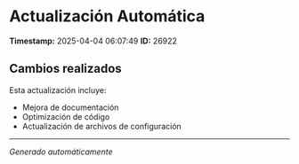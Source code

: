 # Actualización Automática

**Timestamp:** 2025-04-04 06:07:49
**ID:** 26922

## Cambios realizados

Esta actualización incluye:
- Mejora de documentación
- Optimización de código
- Actualización de archivos de configuración

---
*Generado automáticamente*
